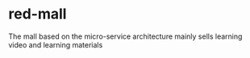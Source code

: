 # red-mall
The mall based on the micro-service architecture mainly sells learning video and learning materials
